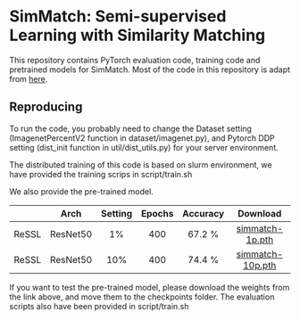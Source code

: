 # SimMatch: Semi-supervised Learning with Similarity Matching

This repository contains PyTorch evaluation code, training code and pretrained models for SimMatch. Most of the code in this repository is adapt from [here](https://github.com/amazon-research/exponential-moving-average-normalization).

## Reproducing
To run the code, you probably need to change the Dataset setting (ImagenetPercentV2 function in dataset/imagenet.py), and Pytorch DDP setting (dist_init function in util/dist_utils.py) for your server environment.

The distributed training of this code is based on slurm environment, we have provided the training scrips in script/train.sh

We also provide the pre-trained model. 

|          |Arch | Setting | Epochs  | Accuracy | Download  |
|----------|:----:|:---:|:---:|:---:|:---:|
|  ReSSL | ResNet50 | 1% | 400  | 67.2 % | [simmatch-1p.pth](https://drive.google.com/file/d/1N-i7QwAyUuc862jm_nZLCKJL2cJCvbbD/view?usp=sharing) |
|  ReSSL | ResNet50 | 10% | 400  | 74.4 % | [simmatch-10p.pth](https://drive.google.com/file/d/1Eeeqxixr9JtbrUmFDgRcf-tCWbPGnt2o/view?usp=sharing) |

If you want to test the pre-trained model, please download the weights from the link above, and move them to the checkpoints folder. The evaluation scripts also have been provided in script/train.sh
